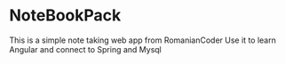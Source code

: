 # NoteBookPack

This is a simple note taking web app from RomanianCoder
Use it to learn Angular and connect to Spring and Mysql